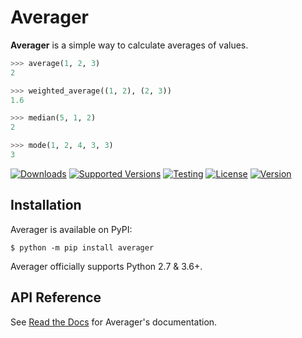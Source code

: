 # Averager

**Averager** is a simple way to calculate averages of values.

```py
>>> average(1, 2, 3)
2

>>> weighted_average((1, 2), (2, 3))
1.6

>>> median(5, 1, 2)
2

>>> mode(1, 2, 4, 3, 3)
3
```

[![Downloads](https://pepy.tech/badge/averager)](https://pepy.tech/project/averager)
[![Supported Versions](https://img.shields.io/pypi/pyversions/averager.svg)](https://pypi.org/project/averager)
[![Testing](https://img.shields.io/github/workflow/status/bsoyka/averager/Test%20with%20pytest?label=tests)](https://github.com/bsoyka/averager/actions?query=workflow%3A%22Test+with+pytest%22)
[![License](https://img.shields.io/pypi/l/averager)](https://github.com/bsoyka/averager/blob/master/LICENSE)
[![Version](https://img.shields.io/pypi/v/averager?label=latest)](https://pypi.org/project/averager)

## Installation

Averager is available on PyPI:

```console
$ python -m pip install averager
```

Averager officially supports Python 2.7 & 3.6+.

## API Reference

See [Read the Docs](https://averager.readthedocs.io) for Averager's documentation.
